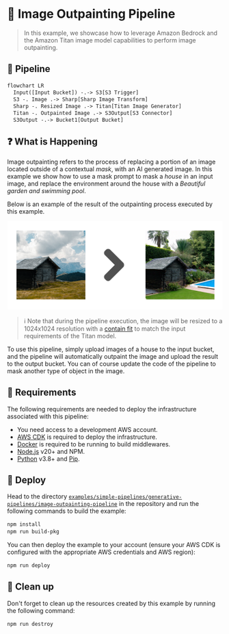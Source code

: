 # 🎨 Image Outpainting Pipeline

> In this example, we showcase how to leverage Amazon Bedrock and the Amazon Titan image model capabilities to perform image outpainting.

## :dna: Pipeline

```mermaid
flowchart LR
  Input([Input Bucket]) -.-> S3[S3 Trigger]
  S3 -. Image .-> Sharp[Sharp Image Transform]
  Sharp -. Resized Image .-> Titan[Titan Image Generator]
  Titan -. Outpainted Image .-> S3Output[S3 Connector]
  S3Output -.-> Bucket1[Output Bucket]
```

## ❓ What is Happening

Image outpainting refers to the process of replacing a portion of an image located outside of a contextual _mask_, with an AI generated image. In this example we show how to use a mask prompt to mask a _house_ in an input image, and replace the environment around the house with a _Beautiful garden and swimming pool_.

Below is an example of the result of the outpainting process executed by this example.

<p align="center">
  <img src="assets/result.png">
</p>

> ℹ️ Note that during the pipeline execution, the image will be resized to a 1024x1024 resolution with a [contain fit](https://sharp.pixelplumbing.com/api-resize) to match the input requirements of the Titan model.

To use this pipeline, simply upload images of a house to the input bucket, and the pipeline will automatically outpaint the image and upload the result to the output bucket. You can of course update the code of the pipeline to mask another type of object in the image.

## 📝 Requirements

The following requirements are needed to deploy the infrastructure associated with this pipeline:

- You need access to a development AWS account.
- [AWS CDK](https://docs.aws.amazon.com/cdk/latest/guide/getting_started.html#getting_started_install) is required to deploy the infrastructure.
- [Docker](https://docs.docker.com/get-docker/) is required to be running to build middlewares.
- [Node.js](https://nodejs.org/en/download/) v20+ and NPM.
- [Python](https://www.python.org/downloads/) v3.8+ and [Pip](https://pip.pypa.io/en/stable/installation/).

## 🚀 Deploy

Head to the directory [`examples/simple-pipelines/generative-pipelines/image-outpainting-pipeline`](/examples/simple-pipelines/generative-pipelines/image-outpainting-pipeline) in the repository and run the following commands to build the example:

```bash
npm install
npm run build-pkg
```

You can then deploy the example to your account (ensure your AWS CDK is configured with the appropriate AWS credentials and AWS region):

```bash
npm run deploy
```

## 🧹 Clean up

Don't forget to clean up the resources created by this example by running the following command:

```bash
npm run destroy
```
